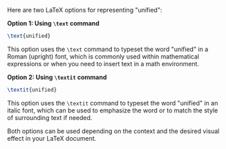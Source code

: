 Here are two LaTeX options for representing "unified":

**Option 1: Using `\text` command**

```latex
\text{unified}
```

This option uses the `\text` command to typeset the word "unified" in a Roman (upright) font, which is commonly used within mathematical expressions or when you need to insert text in a math environment.

**Option 2: Using `\textit` command**

```latex
\textit{unified}
```

This option uses the `\textit` command to typeset the word "unified" in an italic font, which can be used to emphasize the word or to match the style of surrounding text if needed.

Both options can be used depending on the context and the desired visual effect in your LaTeX document.